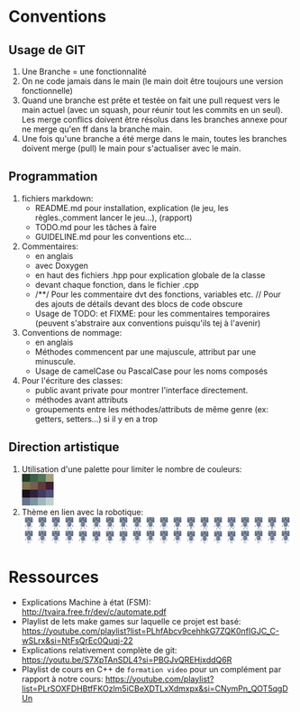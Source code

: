 # Conventions

## Usage de GIT

1. Une Branche = une fonctionnalité
2. On ne code jamais dans le main (le main doit être toujours une version fonctionnelle)
3. Quand une branche est prête et testée on fait une pull request vers le main actuel (avec un squash, pour réunir tout les commits en un seul). Les merge conflics doivent être résolus dans les branches annexe pour ne merge qu'en ff dans la branche main.
4. Une fois qu'une branche a été merge dans le main, toutes les branches doivent merge (pull) le main pour s'actualiser avec le main.

## Programmation

1. fichiers markdown:
    - README.md pour installation, explication (le jeu, les règles.¸comment lancer le jeu...), (rapport)
    - TODO.md pour les tâches à faire
    - GUIDELINE.md pour les conventions etc...
2. Commentaires:
    - en anglais
    - avec Doxygen
    - en haut des fichiers .hpp pour explication globale de la classe
    - devant chaque fonction, dans le fichier .cpp
    - /**/ Pour les commentaire dvt des fonctions, variables etc. // Pour des ajouts de détails devant des blocs de code obscure
    - Usage de TODO: et FIXME: pour les commentaires temporaires (peuvent s'abstraire aux conventions puisqu'ils tej à l'avenir)
3. Conventions de nommage:
    - en anglais
    - Méthodes commencent par une majuscule, attribut par une minuscule.
    - Usage de camelCase ou PascalCase pour les noms composés
4. Pour l'écriture des classes:
    - public avant private pour montrer l'interface directement.
    - méthodes avant attributs
    - groupements entre les méthodes/attributs de même genre (ex: getters, setters...) si il y en a trop

## Direction artistique

1. Utilisation d'une palette pour limiter le nombre de couleurs:  
![imageClasse](assets/PalettePyxelEdit.png?raw=true)  
2. Thème en lien avec la robotique:  
![imageClasse](assets/images/ARobot.png?raw=true)

# Ressources

- Explications Machine à état (FSM): http://tvaira.free.fr/dev/c/automate.pdf
- Playlist de lets make games sur laquelle ce projet est basé: https://youtube.com/playlist?list=PLhfAbcv9cehhkG7ZQK0nfIGJC_C-wSLrx&si=NtFsQrEc0Quqj-22
- Explications relativement complète de git: https://youtu.be/S7XpTAnSDL4?si=PBGJvQREHjxddQ6R
- Playlist de cours en C++ de `formation video` pour un complément par rapport à notre cours: https://youtube.com/playlist?list=PLrSOXFDHBtfFKOzlm5iCBeXDTLxXdmxpx&si=CNymPn_QOT5qgDUn
